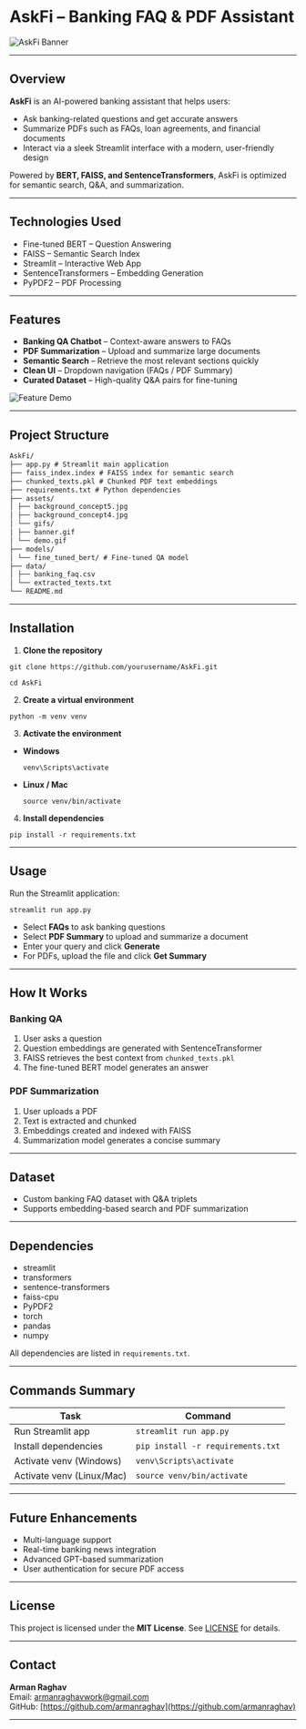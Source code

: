 # AskFi – Banking FAQ & PDF Assistant  

![AskFi Banner](assets/gifs/banner.gif)

---

## Overview  

**AskFi** is an AI-powered banking assistant that helps users:  

- Ask banking-related questions and get accurate answers  
- Summarize PDFs such as FAQs, loan agreements, and financial documents  
- Interact via a sleek Streamlit interface with a modern, user-friendly design  

Powered by **BERT, FAISS, and SentenceTransformers**, AskFi is optimized for semantic search, Q&A, and summarization.  

---

## Technologies Used  

- Fine-tuned BERT – Question Answering  
- FAISS – Semantic Search Index  
- Streamlit – Interactive Web App  
- SentenceTransformers – Embedding Generation  
- PyPDF2 – PDF Processing  

---

## Features  

- **Banking QA Chatbot** – Context-aware answers to FAQs  
- **PDF Summarization** – Upload and summarize large documents  
- **Semantic Search** – Retrieve the most relevant sections quickly  
- **Clean UI** – Dropdown navigation (FAQs / PDF Summary)  
- **Curated Dataset** – High-quality Q&A pairs for fine-tuning  

![Feature Demo](assets/gifs/demo.gif)

---

## Project Structure  

```markdown
AskFi/
├── app.py # Streamlit main application
├── faiss_index.index # FAISS index for semantic search
├── chunked_texts.pkl # Chunked PDF text embeddings
├── requirements.txt # Python dependencies
├── assets/
│ ├── background_concept5.jpg
│ ├── background_concept4.jpg
│ └── gifs/
│ ├── banner.gif
│ └── demo.gif
├── models/
│ └── fine_tuned_bert/ # Fine-tuned QA model
├── data/
│ ├── banking_faq.csv
│ └── extracted_texts.txt
└── README.md
```


---

## Installation  

1. **Clone the repository**  
```
git clone https://github.com/yourusername/AskFi.git
```
```
cd AskFi
```
2. **Create a virtual environment**  
```
python -m venv venv
```
3. **Activate the environment**  

- **Windows**  
  ```
  venv\Scripts\activate
  ```

- **Linux / Mac**  
  ```
  source venv/bin/activate
  ```

4. **Install dependencies**
```  
pip install -r requirements.txt
```

---

## Usage  

Run the Streamlit application:  
```
streamlit run app.py
```

- Select **FAQs** to ask banking questions  
- Select **PDF Summary** to upload and summarize a document  
- Enter your query and click **Generate**  
- For PDFs, upload the file and click **Get Summary**  

---

## How It Works  

### Banking QA  
1. User asks a question  
2. Question embeddings are generated with SentenceTransformer  
3. FAISS retrieves the best context from `chunked_texts.pkl`  
4. The fine-tuned BERT model generates an answer  

### PDF Summarization  
1. User uploads a PDF  
2. Text is extracted and chunked  
3. Embeddings created and indexed with FAISS  
4. Summarization model generates a concise summary  

---

## Dataset  

- Custom banking FAQ dataset with Q&A triplets  
- Supports embedding-based search and PDF summarization  

---

## Dependencies  

- streamlit  
- transformers  
- sentence-transformers  
- faiss-cpu  
- PyPDF2  
- torch  
- pandas  
- numpy  

All dependencies are listed in `requirements.txt`.  

---

## Commands Summary  

| Task                        | Command                                |
|-----------------------------|----------------------------------------|
| Run Streamlit app           | `streamlit run app.py`                 |
| Install dependencies        | `pip install -r requirements.txt`      |
| Activate venv (Windows)     | `venv\Scripts\activate`                |
| Activate venv (Linux/Mac)   | `source venv/bin/activate`             |

---

## Future Enhancements  

- Multi-language support  
- Real-time banking news integration  
- Advanced GPT-based summarization  
- User authentication for secure PDF access  

---

## License  

This project is licensed under the **MIT License**. See [LICENSE](LICENSE) for details.  

---

## Contact  

**Arman Raghav**  
Email: [armanraghavwork@gmail.com]()  
GitHub: [https://github.com/armanraghav](https://github.com/armanraghav)  

---
